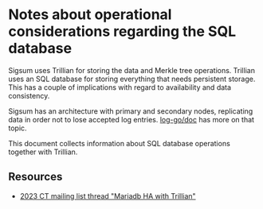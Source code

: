 # Notes about operational considerations regarding the SQL database

Sigsum uses Trillian for storing the data and Merkle tree operations.
Trillian uses an SQL database for storing everything that needs
persistent storage. This has a couple of implications with regard to
availability and data consistency.

Sigsum has an architecture with primary and secondary nodes,
replicating data in order not to lose accepted log
entries. [log-go/doc](https://git.glasklar.is/sigsum/core/log-go/-/tree/main/doc)
has more on that topic.

This document collects information about SQL database operations together with Trillian.

## Resources

 - [2023 CT mailing list thread "Mariadb HA with Trillian"](https://groups.google.com/a/chromium.org/g/ct-policy/c/CUQE2IA5wEQ)
